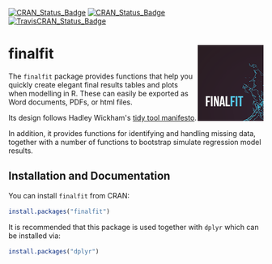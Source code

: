[![CRAN_Status_Badge](http://www.r-pkg.org/badges/version/finalfit)](https://cran.r-project.org/package=finalfit)
[![CRAN_Status_Badge](https://cranlogs.r-pkg.org/badges/finalfit)](https://cran.r-project.org/package=finalfit)
[![TravisCRAN_Status_Badge](https://travis-ci.com/ewenharrison/finalfit.svg?branch=master)](https://travis-ci.com/ewenharrison/finalfit)


finalfit <img src="man/figures/finalfit_130_150.png" align="right" />
==============================


The `finalfit` package provides functions that help you quickly create elegant final results tables and plots when modelling in R. These can easily be exported as Word documents, PDFs, or html files. 

Its design follows Hadley Wickham's [tidy tool manifesto](http://tidyverse.tidyverse.org/articles/manifesto.html).

In addition, it provides functions for identifying and handling missing data, together with a number of functions to bootstrap simulate regression model results. 

## Installation and Documentation

You can install `finalfit` from CRAN:

``` r
install.packages("finalfit")
```

It is recommended that this package is used together with `dplyr` which can be installed via:

``` r
install.packages("dplyr")
```
